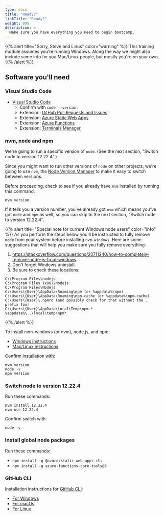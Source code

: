 ```yaml
---
type: docs
title: "Ready?"
linkTitle: "Ready?"
weight: 005
description: >
  Make sure you have everything you need to begin bootcamp.
---
```


{{% alert title="Sorry, Steve and Linus" color="warning" %}}
This training module assumes you're running Windows. Along the way we might
also include some info for you Mac/Linux people, but mostly
you're on your own.
{{% /alert %}}

## Software you'll need

### Visual Studio Code

 - [Visual Studio Code](https://code.visualstudio.com/)
   - Confirm with `code --version`
   - Extension: [GitHub Pull Requests and Issues](https://marketplace.visualstudio.com/items?itemName=GitHub.vscode-pull-request-github)
   - Extension: [Azure Static Web Apps](https://marketplace.visualstudio.com/items?itemName=ms-azuretools.vscode-azurestaticwebapps)
   - Extension: [Azure Functions](https://marketplace.visualstudio.com/items?itemName=ms-azuretools.vscode-azurefunctions)
   - Extension: [Terminals Manager](https://marketplace.visualstudio.com/items?itemName=fabiospampinato.vscode-terminals)

### nvm, node and npm

We're going to run a specific version of `node`. (See the next section, "Switch node to version 12.22.4".)

Since you might want to run other versions
of `node` on other projects, we're going to use `nvm`, the [Node Version Manager](https://github.com/nvm-sh/nvm)
to make it easy to switch between versions.

Before proceeding, check to see if you already have `nvm` installed by running this command:

~~~
nvm version
~~~

If it tells you a version number, you've already got `nvm` which means you've got `node` and `npm` as well,
so you can skip to the next section, "Switch node to version 12.22.4".

{{% alert title="Special note for current Windows node users" color="info" %}}
As you perform the steps below you'll be instructed to fully remove `node` from your system before
installing `nvm-windows`. Here are some suggestions that will help you make sure you fully remove everything:

 1. https://stackoverflow.com/questions/20711240/how-to-completely-remove-node-js-from-windows
 2. Don't forget Windows uninstall.
 3. Be sure to check these locations:
~~~
C:\Program Files\nodejs
C:\Program Files (x86)\Nodejs
C:\Program Files\Nodejs
C:\Users\{User}\AppData\Roaming\npm (or %appdata%\npm)
C:\Users\{User}\AppData\Roaming\npm-cache (or %appdata%\npm-cache)
C:\Users\{User}\.npmrc (and possibly check for that without the . prefix too)
C:\Users\{User}\AppData\Local\Temp\npm-*
%appdata%\..\local\temp\npm*
~~~
{{% /alert %}}

To install nvm-windows (or nvm), node.js, and npm:
   - [Windows instructions](https://docs.microsoft.com/en-us/windows/dev-environment/javascript/nodejs-on-windows)
   - [Mac/Linux instructions](https://nodesource.com/blog/installing-node-js-tutorial-using-nvm-on-mac-os-x-and-ubuntu/)

Confirm installation with:
~~~
nvm version
node -v
npm version
~~~

### Switch node to version 12.22.4

Run these commands:
~~~
nvm install 12.22.4
nvm use 12.22.4
~~~
 
Confirm switch with:
~~~
node -v
~~~

### Install global node packages

Run these commands:
- `npm install -g @azure/static-web-apps-cli`
- `npm install -g azure-functions-core-tools@3`

### GitHub CLI

Installation instructions for [GitHub CLI](https://github.com/cli/cli):
 - [For Windows](https://github.com/cli/cli#windows)
 - [For macOs](https://github.com/cli/cli#macos)
 - [For Linux](https://github.com/cli/cli#linux)
